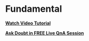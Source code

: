 # **Fundamental**

**[Watch Video Tutorial](https://www.youtube.com/c/YBIFoundation?sub_confirmation=1)**

**[Ask Doubt in FREE Live QnA Session]([https://www.apnaclassroom.com/session/live-doubt-sessions])**
